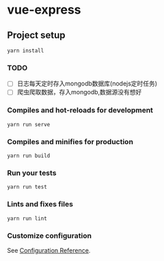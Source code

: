 # vue-express

## Project setup
```
yarn install
```

### TODO
- [ ] 日志每天定时存入mongodb数据库(nodejs定时任务)
- [ ] 爬虫爬取数据，存入mongodb,数据源没有想好

### Compiles and hot-reloads for development
```
yarn run serve
```

### Compiles and minifies for production
```
yarn run build
```

### Run your tests
```
yarn run test
```

### Lints and fixes files
```
yarn run lint
```

### Customize configuration
See [Configuration Reference](https://cli.vuejs.org/config/).
